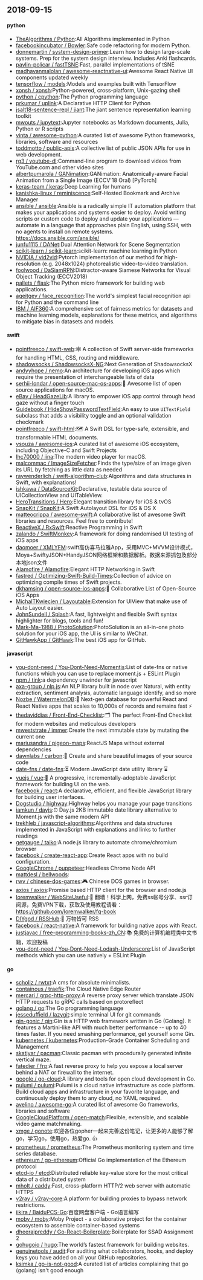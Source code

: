 ## 2018-09-15

#### python
* [TheAlgorithms / Python](https://github.com/TheAlgorithms/Python):All Algorithms implemented in Python
* [facebookincubator / Bowler](https://github.com/facebookincubator/Bowler):Safe code refactoring for modern Python.
* [donnemartin / system-design-primer](https://github.com/donnemartin/system-design-primer):Learn how to design large-scale systems. Prep for the system design interview. Includes Anki flashcards.
* [pavlin-policar / fastTSNE](https://github.com/pavlin-policar/fastTSNE):Fast, parallel implementations of tSNE
* [madhavanmalolan / awesome-reactnative-ui](https://github.com/madhavanmalolan/awesome-reactnative-ui):Awesome React Native UI components updated weekly
* [tensorflow / models](https://github.com/tensorflow/models):Models and examples built with TensorFlow
* [xonsh / xonsh](https://github.com/xonsh/xonsh):Python-powered, cross-platform, Unix-gazing shell
* [python / cpython](https://github.com/python/cpython):The Python programming language
* [prkumar / uplink](https://github.com/prkumar/uplink):A Declarative HTTP Client for Python
* [jsalt18-sentence-repl / jiant](https://github.com/jsalt18-sentence-repl/jiant):The jiant sentence representation learning toolkit
* [mwouts / jupytext](https://github.com/mwouts/jupytext):Jupyter notebooks as Markdown documents, Julia, Python or R scripts
* [vinta / awesome-python](https://github.com/vinta/awesome-python):A curated list of awesome Python frameworks, libraries, software and resources
* [toddmotto / public-apis](https://github.com/toddmotto/public-apis):A collective list of public JSON APIs for use in web development.
* [rg3 / youtube-dl](https://github.com/rg3/youtube-dl):Command-line program to download videos from YouTube.com and other video sites
* [albertpumarola / GANimation](https://github.com/albertpumarola/GANimation):GANimation: Anatomically-aware Facial Animation from a Single Image (ECCV'18 Oral) [PyTorch]
* [keras-team / keras](https://github.com/keras-team/keras):Deep Learning for humans
* [kanishka-linux / reminiscence](https://github.com/kanishka-linux/reminiscence):Self-Hosted Bookmark and Archive Manager
* [ansible / ansible](https://github.com/ansible/ansible):Ansible is a radically simple IT automation platform that makes your applications and systems easier to deploy. Avoid writing scripts or custom code to deploy and update your applications — automate in a language that approaches plain English, using SSH, with no agents to install on remote systems. https://docs.ansible.com/ansible/
* [junfu1115 / DANet](https://github.com/junfu1115/DANet):Dual Attention Network for Scene Segmentation
* [scikit-learn / scikit-learn](https://github.com/scikit-learn/scikit-learn):scikit-learn: machine learning in Python
* [NVIDIA / vid2vid](https://github.com/NVIDIA/vid2vid):Pytorch implementation of our method for high-resolution (e.g. 2048x1024) photorealistic video-to-video translation.
* [foolwood / DaSiamRPN](https://github.com/foolwood/DaSiamRPN):Distractor-aware Siamese Networks for Visual Object Tracking (ECCV2018)
* [pallets / flask](https://github.com/pallets/flask):The Python micro framework for building web applications.
* [ageitgey / face_recognition](https://github.com/ageitgey/face_recognition):The world's simplest facial recognition api for Python and the command line
* [IBM / AIF360](https://github.com/IBM/AIF360):A comprehensive set of fairness metrics for datasets and machine learning models, explanations for these metrics, and algorithms to mitigate bias in datasets and models.

#### swift
* [pointfreeco / swift-web](https://github.com/pointfreeco/swift-web):🕸
A collection of Swift server-side frameworks for handling HTML, CSS, routing and middleware.
* [shadowsocks / ShadowsocksX-NG](https://github.com/shadowsocks/ShadowsocksX-NG):Next Generation of ShadowsocksX
* [andyyhope / nemo](https://github.com/andyyhope/nemo):An architecture for developing iOS apps which require the presentation of interchangeable lists of data
* [serhii-londar / open-source-mac-os-apps](https://github.com/serhii-londar/open-source-mac-os-apps):🚀
Awesome list of open source applications for macOS.
* [eBay / HeadGazeLib](https://github.com/eBay/HeadGazeLib):A library to empower iOS app control through head gaze without a finger touch
* [Guidebook / HideShowPasswordTextField](https://github.com/Guidebook/HideShowPasswordTextField):An easy to use `UITextField` subclass that adds a visibility toggle and an optional validation checkmark
* [pointfreeco / swift-html](https://github.com/pointfreeco/swift-html):🗺
A Swift DSL for type-safe, extensible, and transformable HTML documents.
* [vsouza / awesome-ios](https://github.com/vsouza/awesome-ios):A curated list of awesome iOS ecosystem, including Objective-C and Swift Projects
* [lhc70000 / iina](https://github.com/lhc70000/iina):The modern video player for macOS.
* [malcommac / ImageSizeFetcher](https://github.com/malcommac/ImageSizeFetcher):Finds the type/size of an image given its URL by fetching as little data as needed
* [raywenderlich / swift-algorithm-club](https://github.com/raywenderlich/swift-algorithm-club):Algorithms and data structures in Swift, with explanations!
* [ishkawa / DataSourceKit](https://github.com/ishkawa/DataSourceKit):Declarative, testable data source of UICollectionView and UITableView.
* [HeroTransitions / Hero](https://github.com/HeroTransitions/Hero):Elegant transition library for iOS & tvOS
* [SnapKit / SnapKit](https://github.com/SnapKit/SnapKit):A Swift Autolayout DSL for iOS & OS X
* [matteocrippa / awesome-swift](https://github.com/matteocrippa/awesome-swift):A collaborative list of awesome Swift libraries and resources. Feel free to contribute!
* [ReactiveX / RxSwift](https://github.com/ReactiveX/RxSwift):Reactive Programming in Swift
* [zalando / SwiftMonkey](https://github.com/zalando/SwiftMonkey):A framework for doing randomised UI testing of iOS apps
* [daomoer / XMLYFM](https://github.com/daomoer/XMLYFM):swift高仿喜马拉雅App，采用MVC+MVVM设计模式，Moya+SwiftyJSON+HandyJSON网络框架和数据解析。数据来源抓包及部分本地json文件
* [Alamofire / Alamofire](https://github.com/Alamofire/Alamofire):Elegant HTTP Networking in Swift
* [fastred / Optimizing-Swift-Build-Times](https://github.com/fastred/Optimizing-Swift-Build-Times):Collection of advice on optimizing compile times of Swift projects.
* [dkhamsing / open-source-ios-apps](https://github.com/dkhamsing/open-source-ios-apps):📱
Collaborative List of Open-Source iOS Apps
* [MichalTKwiecien / Layoutable](https://github.com/MichalTKwiecien/Layoutable):Extension for UIView that make use of Auto Layout easier.
* [JohnSundell / Splash](https://github.com/JohnSundell/Splash):A fast, lightweight and flexible Swift syntax highlighter for blogs, tools and fun!
* [Mark-Ma-1988 / PhotoSolution](https://github.com/Mark-Ma-1988/PhotoSolution):PhotoSolution is an all-in-one photo solution for your iOS app, the UI is similar to WeChat.
* [GitHawkApp / GitHawk](https://github.com/GitHawkApp/GitHawk):The best iOS app for GitHub.

#### javascript
* [you-dont-need / You-Dont-Need-Momentjs](https://github.com/you-dont-need/You-Dont-Need-Momentjs):List of date-fns or native functions which you can use to replace moment.js + ESLint Plugin
* [npm / tink](https://github.com/npm/tink):a dependency unwinder for javascript
* [axa-group / nlp.js](https://github.com/axa-group/nlp.js):An NLP library built in node over Natural, with entity extraction, sentiment analysis, automatic language identify, and so more
* [Nozbe / WatermelonDB](https://github.com/Nozbe/WatermelonDB):🍉
Next-gen database for powerful React and React Native apps that scales to 10,000s of records and remains fast
⚡️
* [thedaviddias / Front-End-Checklist](https://github.com/thedaviddias/Front-End-Checklist):🗂
The perfect Front-End Checklist for modern websites and meticulous developers
* [mweststrate / immer](https://github.com/mweststrate/immer):Create the next immutable state by mutating the current one
* [mariusandra / pigeon-maps](https://github.com/mariusandra/pigeon-maps):ReactJS Maps without external dependencies
* [dawnlabs / carbon](https://github.com/dawnlabs/carbon):🎨
Create and share beautiful images of your source code
* [date-fns / date-fns](https://github.com/date-fns/date-fns):⏳
Modern JavaScript date utility library
⌛️
* [vuejs / vue](https://github.com/vuejs/vue):🖖
A progressive, incrementally-adoptable JavaScript framework for building UI on the web.
* [facebook / react](https://github.com/facebook/react):A declarative, efficient, and flexible JavaScript library for building user interfaces.
* [Dogstudio / highway](https://github.com/Dogstudio/highway):Highway helps you manage your page transitions
* [iamkun / dayjs](https://github.com/iamkun/dayjs):⏰
Day.js 2KB immutable date library alternative to Moment.js with the same modern API
* [trekhleb / javascript-algorithms](https://github.com/trekhleb/javascript-algorithms):Algorithms and data structures implemented in JavaScript with explanations and links to further readings
* [getgauge / taiko](https://github.com/getgauge/taiko):A node.js library to automate chrome/chromium browser
* [facebook / create-react-app](https://github.com/facebook/create-react-app):Create React apps with no build configuration.
* [GoogleChrome / puppeteer](https://github.com/GoogleChrome/puppeteer):Headless Chrome Node API
* [mattdesl / bellwoods](https://github.com/mattdesl/bellwoods):
* [rwv / chinese-dos-games](https://github.com/rwv/chinese-dos-games):🎮
Chinese DOS games in browser.
* [axios / axios](https://github.com/axios/axios):Promise based HTTP client for the browser and node.js
* [loremwalker / WebSiteUseful](https://github.com/loremwalker/WebSiteUseful):🍅
翻墙！科学上网，免费ss帐号分享、ssr订阅源，免费VPN下载，获取及使用教程请看：https://github.com/loremwalker/fq-book
* [DIYgod / RSSHub](https://github.com/DIYgod/RSSHub):🍰
万物皆可 RSS
* [facebook / react-native](https://github.com/facebook/react-native):A framework for building native apps with React.
* [justjavac / free-programming-books-zh_CN](https://github.com/justjavac/free-programming-books-zh_CN):📚
免费的计算机编程类中文书籍，欢迎投稿
* [you-dont-need / You-Dont-Need-Lodash-Underscore](https://github.com/you-dont-need/You-Dont-Need-Lodash-Underscore):List of JavaScript methods which you can use natively + ESLint Plugin

#### go
* [schollz / rwtxt](https://github.com/schollz/rwtxt):A cms for absolute minimalists.
* [containous / traefik](https://github.com/containous/traefik):The Cloud Native Edge Router
* [mercari / grpc-http-proxy](https://github.com/mercari/grpc-http-proxy):A reverse proxy server which translate JSON HTTP requests to gRPC calls based on protoreflect
* [golang / go](https://github.com/golang/go):The Go programming language
* [jesseduffield / lazygit](https://github.com/jesseduffield/lazygit):simple terminal UI for git commands
* [gin-gonic / gin](https://github.com/gin-gonic/gin):Gin is a HTTP web framework written in Go (Golang). It features a Martini-like API with much better performance -- up to 40 times faster. If you need smashing performance, get yourself some Gin.
* [kubernetes / kubernetes](https://github.com/kubernetes/kubernetes):Production-Grade Container Scheduling and Management
* [skatiyar / pacman](https://github.com/skatiyar/pacman):Classic pacman with procedurally generated infinite vertical maze.
* [fatedier / frp](https://github.com/fatedier/frp):A fast reverse proxy to help you expose a local server behind a NAT or firewall to the internet.
* [google / go-cloud](https://github.com/google/go-cloud):A library and tools for open cloud development in Go.
* [pulumi / pulumi](https://github.com/pulumi/pulumi):Pulumi is a cloud native infrastructure as code platform. Build cloud apps and infrastructure in your favorite language, and continuously deploy them to any cloud, no YAML required.
* [avelino / awesome-go](https://github.com/avelino/awesome-go):A curated list of awesome Go frameworks, libraries and software
* [GoogleCloudPlatform / open-match](https://github.com/GoogleCloudPlatform/open-match):Flexible, extensible, and scalable video game matchmaking.
* [xmge / gonote](https://github.com/xmge/gonote):欢迎各位gopher一起来完善这份笔记，让更多的人能够了解go，学习go，使用go，热爱go.
👍
* [prometheus / prometheus](https://github.com/prometheus/prometheus):The Prometheus monitoring system and time series database.
* [ethereum / go-ethereum](https://github.com/ethereum/go-ethereum):Official Go implementation of the Ethereum protocol
* [etcd-io / etcd](https://github.com/etcd-io/etcd):Distributed reliable key-value store for the most critical data of a distributed system
* [mholt / caddy](https://github.com/mholt/caddy):Fast, cross-platform HTTP/2 web server with automatic HTTPS
* [v2ray / v2ray-core](https://github.com/v2ray/v2ray-core):A platform for building proxies to bypass network restrictions.
* [iikira / BaiduPCS-Go](https://github.com/iikira/BaiduPCS-Go):百度网盘客户端 - Go语言编写
* [moby / moby](https://github.com/moby/moby):Moby Project - a collaborative project for the container ecosystem to assemble container-based systems
* [dheerajpreddy / Go-React-Boilerplate](https://github.com/dheerajpreddy/Go-React-Boilerplate):Boilerplate for SSAD Assignment 2
* [gohugoio / hugo](https://github.com/gohugoio/hugo):The world’s fastest framework for building websites.
* [genuinetools / audit](https://github.com/genuinetools/audit):For auditing what collaborators, hooks, and deploy keys you have added on all your GitHub repositories.
* [ksimka / go-is-not-good](https://github.com/ksimka/go-is-not-good):A curated list of articles complaining that go (golang) isn't good enough
